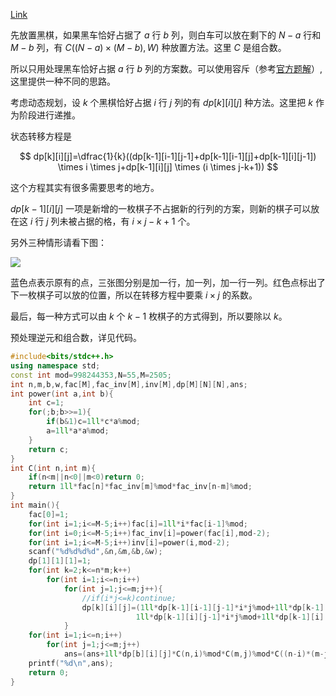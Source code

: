 [Link](https://www.luogu.com.cn/problem/AT_abc242_f)

先放置黑棋，如果黑车恰好占据了 $a$ 行 $b$ 列，则白车可以放在剩下的 $N-a$ 行和 $M-b$ 列，有 $C((N-a) \times (M-b),W)$ 种放置方法。这里 $C$ 是组合数。

所以只用处理黑车恰好占据 $a$ 行 $b$ 列的方案数。可以使用容斥（参考[官方题解](https://atcoder.jp/contests/abc242/editorial/3538)）,这里提供一种不同的思路。

考虑动态规划，设 $k$ 个黑棋恰好占据 $i$ 行 $j$ 列的有 $dp[k][i][j]$ 种方法。这里把 $k$ 作为阶段进行递推。

状态转移方程是

$$ dp[k][i][j]=\dfrac{1}{k}((dp[k-1][i-1][j-1]+dp[k-1][i-1][j]+dp[k-1][i][j-1]) \times i \times j+dp[k-1][i][j] \times (i \times j-k+1)) $$

这个方程其实有很多需要思考的地方。

$dp[k-1][i][j]$ 一项是新增的一枚棋子不占据新的行列的方案，则新的棋子可以放在这 $i$ 行 $j$ 列未被占据的格，有 $i \times j -k+1$ 个。

另外三种情形请看下图：

![](https://cdn.luogu.com.cn/upload/image_hosting/pa0tp7ng.png?x-oss-process=image/resize,m_lfit,h_170,w_225)

蓝色点表示原有的点，三张图分别是加一行，加一列，加一行一列。红色点标出了下一枚棋子可以放的位置，所以在转移方程中要乘 $i \times j$ 的系数。

最后，每一种方式可以由 $k$ 个 $k-1$ 枚棋子的方式得到，所以要除以 $k$。

预处理逆元和组合数，详见代码。

```cpp
#include<bits/stdc++.h>
using namespace std;
const int mod=998244353,N=55,M=2505;
int n,m,b,w,fac[M],fac_inv[M],inv[M],dp[M][N][N],ans;
int power(int a,int b){
	int c=1;
	for(;b;b>>=1){
		if(b&1)c=1ll*c*a%mod;
		a=1ll*a*a%mod;
	}
	return c;
}
int C(int n,int m){
	if(n<m||n<0||m<0)return 0;
	return 1ll*fac[n]*fac_inv[m]%mod*fac_inv[n-m]%mod;
}
int main(){
	fac[0]=1;
	for(int i=1;i<=M-5;i++)fac[i]=1ll*i*fac[i-1]%mod;
	for(int i=0;i<=M-5;i++)fac_inv[i]=power(fac[i],mod-2);
	for(int i=1;i<=M-5;i++)inv[i]=power(i,mod-2);
	scanf("%d%d%d%d",&n,&m,&b,&w);
	dp[1][1][1]=1;
	for(int k=2;k<=n*m;k++)
		for(int i=1;i<=n;i++)
			for(int j=1;j<=m;j++){
				//if(i*j<=k)continue;
				dp[k][i][j]=(1ll*dp[k-1][i-1][j-1]*i*j%mod+1ll*dp[k-1][i-1][j]*i*j%mod+
							1ll*dp[k-1][i][j-1]*i*j%mod+1ll*dp[k-1][i][j]*(i*j-k+1)%mod)*inv[k]%mod;
			}
	for(int i=1;i<=n;i++)
		for(int j=1;j<=m;j++)
			ans=(ans+1ll*dp[b][i][j]*C(n,i)%mod*C(m,j)%mod*C((n-i)*(m-j),w)%mod)%mod;
	printf("%d\n",ans);
	return 0;
}
```
